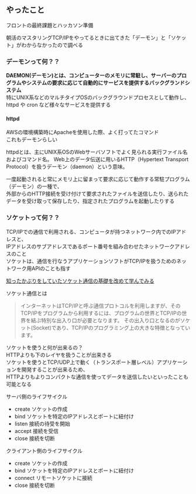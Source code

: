 ## やったこと
フロントの最終課題とハッカソン準備

朝活のマスタリングTCP/IPをやってるときに出てきた「デーモン」と「ソケット」がわからなかったので調べる　　

### デーモンって何？？
**DAEMON(デーモン)とは、コンピューターのメモリに常駐し、サーバーのプログラムやシステムの要求に応じて自動的にサービスを提供するバックグランドシステム**  
特にUNIX系などのマルチタイプOSのバックグラウンドプロセスとして動作し、httpd や cron など様々なサービスを提供する   

#### httpd
AWSの環境構築時にApacheを使用した際、よく打ってたコマンド  
これもデーモンらしい  

httpdとは、主にUNIX系OSのWebサーバソフトでよく見られる実行ファイル名およびコマンド名。
Web上のデータ伝送に用いるHTTP（Hypertext Transport Protocol）を扱うデーモン（daemon）という意味。  

一度起動されると常にメモリ上に留まって要求に応じて動作する常駐プログラム（デーモン）の一種で、  
外部からのHTTP接続を受け付けて要求されたファイルを送信したり、送られたデータを受け取って保存したり、指定されたプログラムを起動したりする  


### ソケットって何？？
TCP/IPでの通信で利用される、コンピュータが持つネットワーク内でのIPアドレスと、  
IPアドレスのサブアドレスであるポート番号を組み合わせたネットワークアドレスのこと  
ソケットは、通信を行なうアプリケーションソフトがTCP/IPを扱うためのネットワーク用APIのことも指す  

[知ったかぶりをしていたソケット通信の基礎を改めて学んでみる](https://qiita.com/megadreams14/items/32a3eed4661e55419e1c)  

ソケット通信とは  
> インターネットはTCP/IPと呼ぶ通信プロトコルを利用しますが、そのTCP/IPをプログラムから利用するには、プログラムの世界とTCP/IPの世界を結ぶ特別な出入り口が必要となります。 その出入り口となるのがソケット(Socket)であり、TCP/IPのプログラミング上の大きな特徴となっています。

ソケットを使うと何が出来るの？  
HTTPよりも下のレイヤを扱うことが出来きる  
ソケットを使うとTCP/UDP上で動く（トランスポート層レベル）アプリケーションを開発することが出来るため、  
HTTPよりもよりコンパクトな通信を使ってデータを送信したいといったことも可能となる  

サーバ側のライフサイクル
- create ソケットの作成
- bind ソケットを特定のIPアドレスとポートに紐付け
- listen 接続の待受を開始
- accept 接続を受信
- close 接続を切断

クライアント側のライフサイクル
- create ソケットの作成
- bind ソケットを特定のIPアドレスとポートに紐付け
- connect リモートソケットに接続
- close 接続を切断



